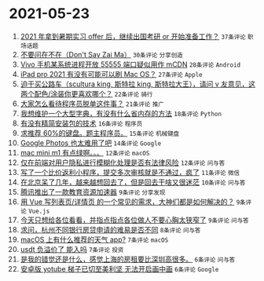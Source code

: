 # 2021-05-23

1. [2021 年拿到暑期实习 offer 后，继续出国考研 or 开始准备工作？](https://www.v2ex.com/t/778644) `37条评论` `职场话题`
1. [不要问在不在（Don't Say Zai Ma）](https://www.v2ex.com/t/778681) `30条评论` `分享创造`
1. [Vivo 手机某系统进程开放 55555 端口疑似用作 mCDN](https://www.v2ex.com/t/778678) `28条评论` `Android`
1. [iPad pro 2021 有没有可能可以刷 Mac OS？](https://www.v2ex.com/t/778642) `27条评论` `Apple`
1. [迫于买公路车（scultura king, 斯特拉 king, 斯特拉大王），请问 v 友意见，这两个配色/涂装你更喜欢哪个？](https://www.v2ex.com/t/778633) `22条评论` `骑行`
1. [大家怎么看待程序员脱单这件事？](https://www.v2ex.com/t/778639) `21条评论` `推广`
1. [我想维护一个大型字典，有没有什么省内存的方法](https://www.v2ex.com/t/778691) `18条评论` `Python`
1. [有没有精简安装包的技术](https://www.v2ex.com/t/778632) `16条评论` `程序员`
1. [求推荐 60%的键盘。题主程序员。](https://www.v2ex.com/t/778654) `15条评论` `机械键盘`
1. [Google Photos 也太难用了吧](https://www.v2ex.com/t/778695) `14条评论` `Google`
1. [mac mini m1 有点绿啊。。。](https://www.v2ex.com/t/778692) `12条评论` `macOS`
1. [仅在前端对用户隐私进行模糊化处理是否有法律风险](https://www.v2ex.com/t/778659) `12条评论` `问与答`
1. [写了一个比价返利小程序，提交多次审核就是不通过，疯了](https://www.v2ex.com/t/778690) `11条评论` `微信`
1. [在北京呆了几年，越来越想回去了，但是回去干啥又很迷茫](https://www.v2ex.com/t/778679) `10条评论` `问与答`
1. [腾讯推出了一款教育资源加速器](https://www.v2ex.com/t/778675) `9条评论` `分享发现`
1. [用 Vue 写列表页/详情页 的一个常见的需求，大神们都是如何解决的？](https://www.v2ex.com/t/778669) `9条评论` `Vue.js`
1. [今天只想给各位看看，并指点指点各位做人不要心胸太狭窄了](https://www.v2ex.com/t/778668) `9条评论` `问与答`
1. [求问，杭州不同银行房贷申请的难易是否不同](https://www.v2ex.com/t/778664) `8条评论` `问与答`
1. [macOS 上有什么推荐的天气 app?](https://www.v2ex.com/t/778683) `7条评论` `macOS`
1. [usdt 负溢价了 能入吗](https://www.v2ex.com/t/778650) `7条评论` `投资`
1. [是我的错觉还是什么，感觉上海的房租要比深圳高很多。](https://www.v2ex.com/t/778706) `6条评论` `问与答`
1. [安卓版 yotube 梯子已切至美利坚 无法开启画中画](https://www.v2ex.com/t/778707) `6条评论` `Google`
